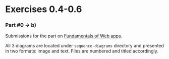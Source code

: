 # Exercises 0.4-0.6

### Part #0 → b)

Submissions for the part on [Fundamentals of Web apps](https://fullstackopen.com/en/part0/fundamentals_of_web_apps#exercises-0-1-0-6).

All 3 diagrams are located under `sequence-diagrams` directory and presented in two formats: image and text. Files are numbered and titled accordingly.
